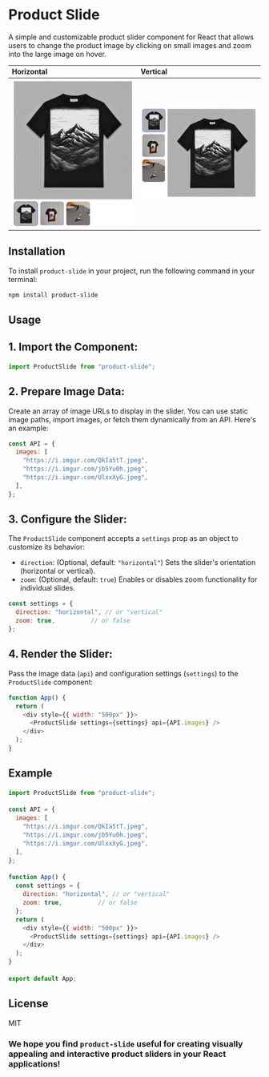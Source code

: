 # Product Slide

A simple and customizable product slider component for React that allows users to change the product image by clicking on small images and zoom into the large image on hover.

| Horizontal | Vertical|
| :-------- | :------- |
|<img src="/src/assets/slide-x.png" alt="slide-x" />      | <img src="/src/assets/slide-y.png" alt="slide-x" /> |



## Installation

To install `product-slide` in your project, run the following command in your terminal:

```bash
npm install product-slide
```

## Usage
## 1. Import the Component:
```javascript
import ProductSlide from "product-slide";
```
## 2. Prepare Image Data:
Create an array of image URLs to display in the slider. You can use static image paths, import images, or fetch them dynamically from an API. Here's an example:

```javascript
const API = {
  images: [
    "https://i.imgur.com/QkIa5tT.jpeg",
    "https://i.imgur.com/jb5Yu0h.jpeg",
    "https://i.imgur.com/UlxxXyG.jpeg",
  ],
};
```
## 3. Configure the Slider:
The `ProductSlide` component accepts a `settings` prop as an object to customize its behavior:

- `direction`: (Optional, default: `"horizontal"`) Sets the slider's orientation (horizontal or vertical).
- `zoom`: (Optional, default: `true`) Enables or disables zoom functionality for individual slides.

```javascript
const settings = {
  direction: "horizontal", // or "vertical"
  zoom: true,          // or false
};
```
## 4. Render the Slider:
Pass the image data (`api`) and configuration settings (`settings`) to the `ProductSlide` component:

```javascript
function App() {
  return (
    <div style={{ width: "500px" }}>
      <ProductSlide settings={settings} api={API.images} />
    </div>
  );
}
```
## Example

```javascript
import ProductSlide from "product-slide";

const API = {
  images: [
    "https://i.imgur.com/QkIa5tT.jpeg",
    "https://i.imgur.com/jb5Yu0h.jpeg",
    "https://i.imgur.com/UlxxXyG.jpeg",
  ],
};

function App() {
  const settings = {
    direction: "horizontal", // or "vertical"
    zoom: true,          // or false
  };
  return (
    <div style={{ width: "500px" }}>
      <ProductSlide settings={settings} api={API.images} />
    </div>
  );
}

export default App;
```

## License
MIT

### We hope you find `product-slide` useful for creating visually appealing and interactive product sliders in your React applications!